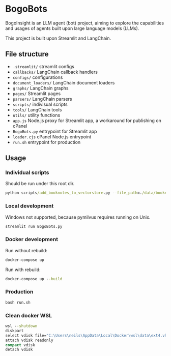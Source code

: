 # BogoBots

BogoInsight is an LLM agent (bot) project, aiming to explore the capabilities and usages of agents built upon large language models (LLMs).

This project is bulit upon Streamlit and LangChain.

## File structure

- `.streamlit/` streamlit configs
- `callbacks/` LangChain callback handlers
- `configs/` configurations
- `document_loaders/` LangChain document loaders
- `graphs/` LangChain graphs
- `pages/` Streamlit pages
- `parsers/` LangChain parsers
- `scripts/` indivisual scripts
- `tools/` LangChain tools
- `utils/` utility functions
- `app.js` Node.js proxy for Streamlit app, a workaround for publishing on cPanel
- `BogoBots.py` entrypoint for Streamlit app
- `loader.cjs` cPanel Node.js entrypoint
- `run.sh` entrypoint for production

## Usage

### Individual scripts

Should be run under this root dir.

```cmd
python scripts/add_booknotes_to_vectorstore.py --file_path=./data/booknotes/haodang2000.txt --book_name="浩荡两千年：中国企业公元前7世纪~1869年"
```

### Local development

Windows not supported, because pymilvus requires running on Unix.

```cmd
streamlit run BogoBots.py
```

### Docker development

Run without rebuild:

```cmd
docker-compose up
```

Run with rebuild:

```cmd
docker-compose up --build
```

### Production

```cmd
bash run.sh
```

### Clean docker WSL

```cmd
wsl --shutdown
diskpart
select vdisk file="C:\Users\neils\AppData\Local\Docker\wsl\data\ext4.vhdx"
attach vdisk readonly
compact vdisk
detach vdisk
```